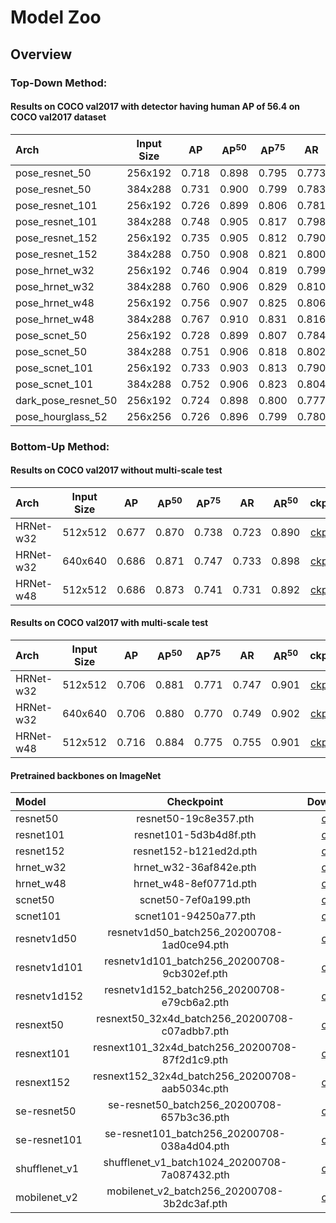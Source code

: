 # Model Zoo

## Overview

### Top-Down Method:

#### Results on COCO val2017 with detector having human AP of 56.4 on COCO val2017 dataset

| Arch | Input Size | AP | AP<sup>50</sup> | AP<sup>75</sup> | AR | AR<sup>50</sup> | ckpt | log |
| :----------------- | :-----------: | :------: | :------: | :------: | :------: | :------: |:------: |:------: |
| pose_resnet_50  | 256x192 | 0.718 | 0.898 | 0.795 | 0.773 | 0.937 | [ckpt](https://openmmlab.oss-accelerate.aliyuncs.com/mmpose/top_down/resnet/res50_coco_256x192-ec54d7f3_20200709.pth) | [log](https://openmmlab.oss-accelerate.aliyuncs.com/mmpose/top_down/resnet/res50_coco_256x192_20200709.log.json) |
| pose_resnet_50  | 384x288 | 0.731 | 0.900 | 0.799 | 0.783 | 0.931 | [ckpt](https://openmmlab.oss-accelerate.aliyuncs.com/mmpose/top_down/resnet/res50_coco_384x288-e6f795e9_20200709.pth) | [log](https://openmmlab.oss-accelerate.aliyuncs.com/mmpose/top_down/resnet/res50_coco_384x288_20200709.log.json) |
| pose_resnet_101 | 256x192 | 0.726 | 0.899 | 0.806 | 0.781 | 0.939 | [ckpt](https://openmmlab.oss-accelerate.aliyuncs.com/mmpose/top_down/resnet/res101_coco_256x192-6e6babf0_20200708.pth) | [log](https://openmmlab.oss-accelerate.aliyuncs.com/mmpose/top_down/resnet/res101_coco_256x192_20200708.log.json) |
| pose_resnet_101 | 384x288 | 0.748 | 0.905 | 0.817 | 0.798 | 0.940 | [ckpt](https://openmmlab.oss-accelerate.aliyuncs.com/mmpose/top_down/resnet/res101_coco_384x288-8c71bdc9_20200709.pth) | [log](https://openmmlab.oss-accelerate.aliyuncs.com/mmpose/top_down/resnet/res101_coco_384x288_20200709.log.json) |
| pose_resnet_152 | 256x192 | 0.735 | 0.905 | 0.812 | 0.790 | 0.943 | [ckpt](https://openmmlab.oss-accelerate.aliyuncs.com/mmpose/top_down/resnet/res152_coco_256x192-f6e307c2_20200709.pth) | [log](https://openmmlab.oss-accelerate.aliyuncs.com/mmpose/top_down/resnet/res152_coco_256x192_20200709.log.json) |
| pose_resnet_152 | 384x288 | 0.750 | 0.908 | 0.821 | 0.800 | 0.942 | [ckpt](https://openmmlab.oss-accelerate.aliyuncs.com/mmpose/top_down/resnet/res152_coco_384x288-3860d4c9_20200709.pth) | [log](https://openmmlab.oss-accelerate.aliyuncs.com/mmpose/top_down/resnet/res152_coco_384x288_20200709.log.json) |
| pose_hrnet_w32  | 256x192 | 0.746 | 0.904 | 0.819 | 0.799 | 0.942 | [ckpt](https://openmmlab.oss-accelerate.aliyuncs.com/mmpose/top_down/hrnet/hrnet_w32_coco_256x192-c78dce93_20200708.pth) | [log](https://openmmlab.oss-accelerate.aliyuncs.com/mmpose/top_down/hrnet/hrnet_w32_coco_256x192_20200708.log.json) |
| pose_hrnet_w32  | 384x288 | 0.760 | 0.906 | 0.829 | 0.810 | 0.943 | [ckpt](https://openmmlab.oss-accelerate.aliyuncs.com/mmpose/top_down/hrnet/hrnet_w32_coco_384x288-d9f0d786_20200708.pth) | [log](https://openmmlab.oss-accelerate.aliyuncs.com/mmpose/top_down/hrnet/hrnet_w32_coco_384x288_20200708.log.json) |
| pose_hrnet_w48  | 256x192 | 0.756 | 0.907 | 0.825 | 0.806 | 0.942 | [ckpt](https://openmmlab.oss-accelerate.aliyuncs.com/mmpose/top_down/hrnet/hrnet_w48_coco_256x192-b9e0b3ab_20200708.pth) | [log](https://openmmlab.oss-accelerate.aliyuncs.com/mmpose/top_down/hrnet/hrnet_w48_coco_256x192_20200708.log.json) |
| pose_hrnet_w48  | 384x288 | 0.767 | 0.910 | 0.831 | 0.816 | 0.946 | [ckpt](https://openmmlab.oss-accelerate.aliyuncs.com/mmpose/top_down/hrnet/hrnet_w48_coco_384x288-314c8528_20200708.pth) | [log](https://openmmlab.oss-accelerate.aliyuncs.com/mmpose/top_down/hrnet/hrnet_w48_coco_384x288_20200708.log.json) |
| pose_scnet_50   | 256x192 | 0.728 | 0.899 | 0.807 | 0.784 | 0.938 | [ckpt](https://openmmlab.oss-accelerate.aliyuncs.com/mmpose/top_down/scnet/scnet50_coco_256x192-6920f829_20200709.pth) | [log](https://openmmlab.oss-accelerate.aliyuncs.com/mmpose/top_down/scnet/scnet50_coco_256x192_20200709.log.json) |
| pose_scnet_50  | 384x288 | 0.751 | 0.906 | 0.818 | 0.802 | 0.943 | [ckpt](https://openmmlab.oss-accelerate.aliyuncs.com/mmpose/top_down/scnet/scnet50_coco_384x288-9cacd0ea_20200709.pth) | [log](https://openmmlab.oss-accelerate.aliyuncs.com/mmpose/top_down/scnet/scnet50_coco_384x288_20200709.log.json) |
| pose_scnet_101  | 256x192 | 0.733 | 0.903 | 0.813 | 0.790 | 0.941 | [ckpt](https://openmmlab.oss-accelerate.aliyuncs.com/mmpose/top_down/scnet/scnet101_coco_256x192-6d348ef9_20200709.pth) | [log](https://openmmlab.oss-accelerate.aliyuncs.com/mmpose/top_down/scnet/scnet101_coco_256x192_20200709.log.json) |
| pose_scnet_101  | 384x288 | 0.752 | 0.906 | 0.823 | 0.804 | 0.943 | [ckpt](https://openmmlab.oss-accelerate.aliyuncs.com/mmpose/top_down/scnet/scnet101_coco_384x288-0b6e631b_20200709.pth) | [log](https://openmmlab.oss-accelerate.aliyuncs.com/mmpose/top_down/scnet/scnet101_coco_384x288_20200709.log.json) |
| dark_pose_resnet_50 | 256x192 | 0.724 | 0.898 | 0.800 | 0.777 | 0.936 | [ckpt](https://openmmlab.oss-accelerate.aliyuncs.com/mmpose/top_down/resnet/res50_coco_256x192_dark-43379d20_20200709.pth) | [log](https://openmmlab.oss-accelerate.aliyuncs.com/mmpose/top_down/resnet/res50_coco_256x192_dark_20200709.log.json) |
| pose_hourglass_52 | 256x256 | 0.726 | 0.896 | 0.799 | 0.780 | 0.934 | [ckpt](https://openmmlab.oss-accelerate.aliyuncs.com/mmpose/top_down/hourglass/hourglass52_coco_256x256-4ec713ba_20200709.pth) | [log](https://openmmlab.oss-accelerate.aliyuncs.com/mmpose/top_down/hourglass/hourglass52_coco_256x256_20200709.log.json) |


### Bottom-Up Method:

#### Results on COCO val2017 without multi-scale test

| Arch | Input Size | AP | AP<sup>50</sup> | AP<sup>75</sup> | AR | AR<sup>50</sup> | ckpt | log |
| :----------------- | :-----------: | :------: | :------: | :------: | :------: | :------: |:------: |:------: |
| HRNet-w32  | 512x512 | 0.677 | 0.870 | 0.738 | 0.723 | 0.890 | [ckpt](https://openmmlab.oss-accelerate.aliyuncs.com/mmpose/bottom_up/higher_hrnet32_coco_512x512-8ae85183_20200713.pth) | [log](https://openmmlab.oss-accelerate.aliyuncs.com/mmpose/bottom_up/higher_hrnet32_coco_512x512_20200713.log.json) |
| HRNet-w32  | 640x640 | 0.686 | 0.871 | 0.747 | 0.733 | 0.898 | [ckpt](https://openmmlab.oss-accelerate.aliyuncs.com/mmpose/bottom_up/higher_hrnet32_coco_640x640-a22fe938_20200712.pth) | [log](https://openmmlab.oss-accelerate.aliyuncs.com/mmpose/bottom_up/higher_hrnet32_coco_640x640_20200712.log.json) |
| HRNet-w48  | 512x512 | 0.686 | 0.873 | 0.741 | 0.731 | 0.892 | [ckpt](https://openmmlab.oss-accelerate.aliyuncs.com/mmpose/bottom_up/higher_hrnet48_coco_512x512-60fedcbc_20200712.pth) | [log](https://openmmlab.oss-accelerate.aliyuncs.com/mmpose/bottom_up/higher_hrnet48_coco_512x512_20200712.log.json) |

#### Results on COCO val2017 with multi-scale test

| Arch | Input Size | AP | AP<sup>50</sup> | AP<sup>75</sup> | AR | AR<sup>50</sup> | ckpt | log |
| :----------------- | :-----------: | :------: | :------: | :------: | :------: | :------: |:------: |:------: |
| HRNet-w32  | 512x512 | 0.706 | 0.881 | 0.771 | 0.747 | 0.901 | [ckpt](https://openmmlab.oss-accelerate.aliyuncs.com/mmpose/bottom_up/higher_hrnet32_coco_512x512-8ae85183_20200713.pth) | [log](https://openmmlab.oss-accelerate.aliyuncs.com/mmpose/bottom_up/higher_hrnet32_coco_512x512_20200713.log.json) |
| HRNet-w32  | 640x640 | 0.706 | 0.880 | 0.770 | 0.749 | 0.902 | [ckpt](https://openmmlab.oss-accelerate.aliyuncs.com/mmpose/bottom_up/higher_hrnet32_coco_640x640-a22fe938_20200712.pth) | [log](https://openmmlab.oss-accelerate.aliyuncs.com/mmpose/bottom_up/higher_hrnet32_coco_640x640_20200712.log.json) |
| HRNet-w48  | 512x512 | 0.716 | 0.884 | 0.775 | 0.755 | 0.901 | [ckpt](https://openmmlab.oss-accelerate.aliyuncs.com/mmpose/bottom_up/higher_hrnet48_coco_512x512-60fedcbc_20200712.pth) | [log](https://openmmlab.oss-accelerate.aliyuncs.com/mmpose/bottom_up/higher_hrnet48_coco_512x512_20200712.log.json) |

#### Pretrained backbones on ImageNet

| Model |  Checkpoint |  Download |
| :----------------- | :-----------: | :-----------: |
| resnet50 | resnet50-19c8e357.pth | [ckpt](https://openmmlab.oss-accelerate.aliyuncs.com/mmpose/pretrain_models/resnet50-19c8e357.pth)
| resnet101 | resnet101-5d3b4d8f.pth | [ckpt](https://openmmlab.oss-accelerate.aliyuncs.com/mmpose/pretrain_models/resnet101-5d3b4d8f.pth)
| resnet152 | resnet152-b121ed2d.pth | [ckpt](https://openmmlab.oss-accelerate.aliyuncs.com/mmpose/pretrain_models/resnet152-b121ed2d.pth)
| hrnet_w32 | hrnet_w32-36af842e.pth  | [ckpt](https://openmmlab.oss-accelerate.aliyuncs.com/mmpose/pretrain_models/hrnet_w32-36af842e.pth) |
| hrnet_w48 | hrnet_w48-8ef0771d.pth | [ckpt](https://openmmlab.oss-accelerate.aliyuncs.com/mmpose/pretrain_models/hrnet_w48-8ef0771d.pth)
| scnet50 | scnet50-7ef0a199.pth | [ckpt](https://openmmlab.oss-accelerate.aliyuncs.com/mmpose/pretrain_models/scnet50-7ef0a199.pth)
| scnet101 | scnet101-94250a77.pth | [ckpt](https://openmmlab.oss-accelerate.aliyuncs.com/mmpose/pretrain_models/scnet101-94250a77.pth)
| resnetv1d50 | resnetv1d50_batch256_20200708-1ad0ce94.pth | [ckpt](https://openmmlab.oss-accelerate.aliyuncs.com/mmclassification/v0/imagenet/resnetv1d50_batch256_20200708-1ad0ce94.pth) |
| resnetv1d101 | resnetv1d101_batch256_20200708-9cb302ef.pth | [ckpt](https://openmmlab.oss-accelerate.aliyuncs.com/mmclassification/v0/imagenet/resnetv1d101_batch256_20200708-9cb302ef.pth) |
| resnetv1d152 | resnetv1d152_batch256_20200708-e79cb6a2.pth | [ckpt](https://openmmlab.oss-accelerate.aliyuncs.com/mmclassification/v0/imagenet/resnetv1d152_batch256_20200708-e79cb6a2.pth) |
| resnext50 | resnext50_32x4d_batch256_20200708-c07adbb7.pth | [ckpt](https://openmmlab.oss-accelerate.aliyuncs.com/mmclassification/v0/imagenet/resnext50_32x4d_batch256_20200708-c07adbb7.pth)  |
| resnext101 | resnext101_32x4d_batch256_20200708-87f2d1c9.pth | [ckpt](https://openmmlab.oss-accelerate.aliyuncs.com/mmclassification/v0/imagenet/resnext101_32x4d_batch256_20200708-87f2d1c9.pth) |
| resnext152 | resnext152_32x4d_batch256_20200708-aab5034c.pth | [ckpt](https://openmmlab.oss-accelerate.aliyuncs.com/mmclassification/v0/imagenet/resnext152_32x4d_batch256_20200708-aab5034c.pth) |
| se-resnet50 | se-resnet50_batch256_20200708-657b3c36.pth | [ckpt](https://openmmlab.oss-accelerate.aliyuncs.com/mmclassification/v0/imagenet/se-resnet50_batch256_20200708-657b3c36.pth)  |
| se-resnet101 | se-resnet101_batch256_20200708-038a4d04.pth | [ckpt](https://openmmlab.oss-accelerate.aliyuncs.com/mmclassification/v0/imagenet/se-resnet101_batch256_20200708-038a4d04.pth)  |
| shufflenet_v1 | shufflenet_v1_batch1024_20200708-7a087432.pth | [ckpt](https://openmmlab.oss-accelerate.aliyuncs.com/mmclassification/v0/imagenet/shufflenet_v1_batch1024_20200708-7a087432.pth) |
| mobilenet_v2 | mobilenet_v2_batch256_20200708-3b2dc3af.pth | [ckpt](https://openmmlab.oss-accelerate.aliyuncs.com/mmclassification/v0/imagenet/mobilenet_v2_batch256_20200708-3b2dc3af.pth) |
